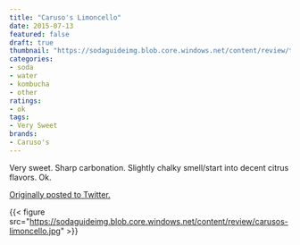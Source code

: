 ```yaml
---
title: "Caruso's Limoncello"
date: 2015-07-13
featured: false
draft: true
thumbnail: "https://sodaguideimg.blob.core.windows.net/content/review/thumbs/carusos-limoncello.jpg"
categories:
- soda
- water
- kombucha
- other
ratings:
- ok
tags:
- Very Sweet
brands:
- Caruso's
---
```


Very sweet. Sharp carbonation. Slightly chalky smell/start into decent citrus flavors. Ok.

[Originally posted to Twitter.](https://twitter.com/Cavorter/status/620632534427111424)

{{< figure src="https://sodaguideimg.blob.core.windows.net/content/review/carusos-limoncello.jpg" >}}

